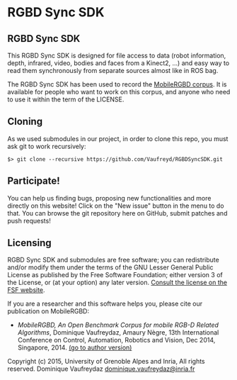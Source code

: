 # RGBD Sync SDK

## RGBD Sync SDK

This RGBD Sync SDK is designed for file access to data (robot information, depth, infrared, video, bodies and faces from a Kinect2, ...) and easy way to read them synchronously
from separate sources almost like in ROS bag. 

The RGBD Sync SDK has been used to record the [MobileRGBD corpus](http://MobileRGBD.inrialpes.fr/). It is available for people who want
to work on this corpus, and anyone who need to use it within the term of the LICENSE.

## Cloning

As we used submodules in our project, in order to clone this repo, you must ask git to work recursively:

    $> git clone --recursive https://github.com/Vaufreyd/RGBDSyncSDK.git
    
## Participate!

You can help us finding bugs, proposing new functionalities and more directly on this website! Click on the "New issue" button in the menu to do that.
You can browse the git repository here on GitHub, submit patches and push requests!

## Licensing

RGBD Sync SDK and submodules are free software; you can redistribute and/or modify them under the terms of the GNU Lesser General Public License as published by the Free Software Foundation; either version 3 of the License, or (at your option) any later version.
[Consult the license on the FSF website](http://www.gnu.org/licenses/lgpl-3.0.txt).

If you are a researcher and this software helps you, please cite our publication on MobileRGBD:  
+ *MobileRGBD, An Open Benchmark Corpus for mobile RGB-D Related Algorithms*, Dominique Vaufreydaz, Amaury N&egrave;gre,
13th International Conference on Control, Automation, Robotics and Vision, Dec 2014, Singapore, 2014. [(go to author version)](https://hal.inria.fr/hal-01095667)

Copyright (c) 2015, University of Grenoble Alpes and Inria, All rights reserved.
Dominique Vaufreydaz <dominique.vaufreydaz@inria.fr> 

